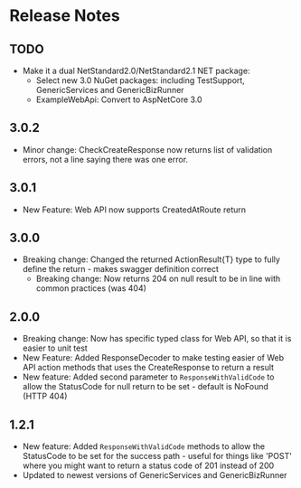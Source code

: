 # Release Notes

## TODO

- Make it a dual NetStandard2.0/NetStandard2.1 NET package:
   - Select new 3.0 NuGet packages: including TestSupport, GenericServices and GenericBizRunner
   - ExampleWebApi: Convert to AspNetCore 3.0

## 3.0.2

- Minor change: CheckCreateResponse now returns list of validation errors, not a line saying there was one error.

## 3.0.1

- New Feature: Web API now supports CreatedAtRoute return

## 3.0.0

- Breaking change: Changed the returned ActionResult{T} type to fully define the return - makes swagger definition correct
     - Breaking change: Now returns 204 on null result to be in line with common practices (was 404)

## 2.0.0

- Breaking change: Now has specific typed class for Web API, so that it is easier to unit test
- New Feature: Added ResponseDecoder to make testing easier of Web API action methods that uses the CreateResponse to return a result
- New feature: Added second parameter to `ResponseWithValidCode` to allow the StatusCode for null return to be set - default is NoFound (HTTP 404)

## 1.2.1

- New feature: Added `ResponseWithValidCode` methods to allow the StatusCode to be set for the success path - useful for things like 'POST' where you might want to return a status code of 201 instead of 200
- Updated to newest versions of GenericServices and GenericBizRunner